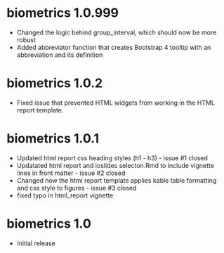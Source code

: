 # biometrics 1.0.999
* Changed the logic behind group_interval, which should now be more robust
* Added abbreviator function that creates Bootstrap 4 tooltip with an abbreviation and its definition

# biometrics 1.0.2
* Fixed issue that prevented HTML widgets from working in the HTML report template.

# biometrics 1.0.1

* Updated html report css heading styles (h1 - h3) - issue #1 closed
* Updatated html report and ioslides selecton.Rmd to include vignette lines in front matter - issue #2 closed
* Changed how the html report template applies kable table formatting and css style to figures - issue #3 closed
* fixed typo in html_report vignette

# biometrics 1.0

* Initial release
